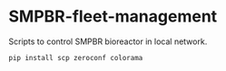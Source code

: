 # SMPBR-fleet-management
Scripts to control SMPBR bioreactor in local network.

```
pip install scp zeroconf colorama
```
